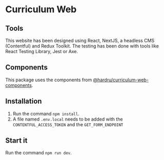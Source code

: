 # Curriculum Web

## Tools

This website has been designed using React, NextJS, a headless CMS (Contentful) and Redux Toolkit. The testing has been done with tools like React Testing Library, Jest or Axe.

## Components

This package uses the components from [@hardru/curriculum-web-components](https://www.npmjs.com/package/@hardru/curriculum-web-components).

## Installation

1. Run the command `npm install`.
2. A file named `.env.local` needs to be added with the `CONTENTFUL_ACCESS_TOKEN` and the `GET_FORM_ENDPOINT`

## Start it

Run the command `npm run dev`.

